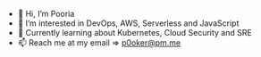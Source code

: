 - 👋 Hi, I’m Pooria
- 👀 I’m interested in DevOps, AWS, Serverless and JavaScript
- 🌱 Currently learning about Kubernetes, Cloud Security and SRE
- 📫 Reach me at my email => p0oker@pm.me

<!---
p0o/p0o is a ✨ special ✨ repository because its `README.md` (this file) appears on your GitHub profile.
You can click the Preview link to take a look at your changes.
--->
